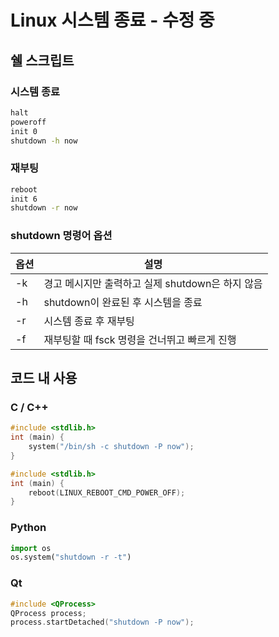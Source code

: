# Linux 시스템 종료 - 수정 중
## 쉘 스크립트
### 시스템 종료
```bash
halt
poweroff
init 0
shutdown -h now
```
### 재부팅
```bash
reboot
init 6
shutdown -r now
```
### shutdown 명령어 옵션

옵션|설명
------|-------
-k| 경고 메시지만 출력하고 실제 shutdown은 하지 않음
-h| shutdown이 완료된 후 시스템을 종료
-r| 시스템 종료 후 재부팅
-f| 재부팅할 때 fsck 명령을 건너뛰고 빠르게 진행

## 코드 내 사용
### C / C++
```cpp
#include <stdlib.h>
int (main) {
    system("/bin/sh -c shutdown -P now");
}
```
```cpp
#include <stdlib.h>
int (main) {
    reboot(LINUX_REBOOT_CMD_POWER_OFF);
}
```
### Python
```python
import os
os.system("shutdown -r -t")
```
### Qt
```c++
#include <QProcess>
QProcess process;
process.startDetached("shutdown -P now");
```

